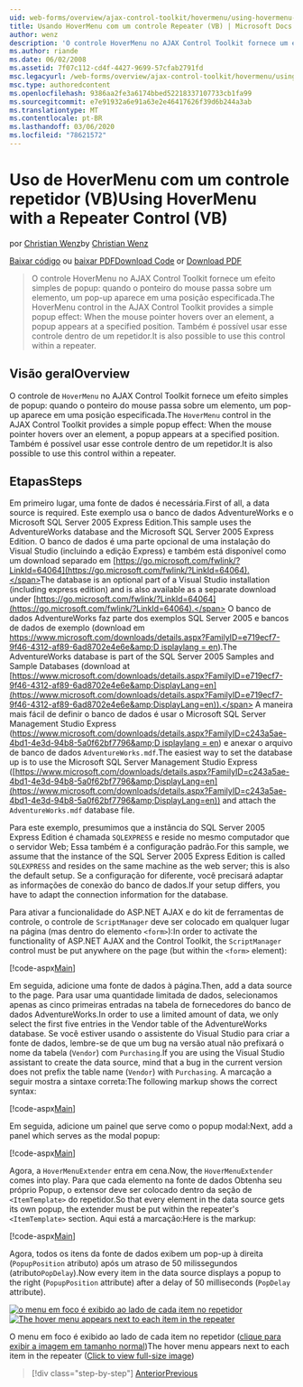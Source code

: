```yaml
---
uid: web-forms/overview/ajax-control-toolkit/hovermenu/using-hovermenu-with-a-repeater-control-vb
title: Usando HoverMenu com um controle Repeater (VB) | Microsoft Docs
author: wenz
description: 'O controle HoverMenu no AJAX Control Toolkit fornece um efeito simples de popup: quando o ponteiro do mouse passa sobre um elemento, um pop-up aparece em uma especificar...'
ms.author: riande
ms.date: 06/02/2008
ms.assetid: 7f07c112-cd4f-4427-9699-57cfab2791fd
msc.legacyurl: /web-forms/overview/ajax-control-toolkit/hovermenu/using-hovermenu-with-a-repeater-control-vb
msc.type: authoredcontent
ms.openlocfilehash: 9386aa2fe3a6174bbed52218337107733cb1fa99
ms.sourcegitcommit: e7e91932a6e91a63e2e46417626f39d6b244a3ab
ms.translationtype: MT
ms.contentlocale: pt-BR
ms.lasthandoff: 03/06/2020
ms.locfileid: "78621572"
---
```

# <a name="using-hovermenu-with-a-repeater-control-vb"></a><span data-ttu-id="79014-103">Uso de HoverMenu com um controle repetidor (VB)</span><span class="sxs-lookup"><span data-stu-id="79014-103">Using HoverMenu with a Repeater Control (VB)</span></span>

<span data-ttu-id="79014-104">por [Christian Wenz](https://github.com/wenz)</span><span class="sxs-lookup"><span data-stu-id="79014-104">by [Christian Wenz](https://github.com/wenz)</span></span>

<span data-ttu-id="79014-105">[Baixar código](https://download.microsoft.com/download/b/0/6/b06fe835-5b8f-4c00-aef8-062c19d75b95/HoverMenu1.vb.zip) ou [baixar PDF](https://download.microsoft.com/download/b/6/a/b6ae89ee-df69-4c87-9bfb-ad1eb2b23373/hovermenu1VB.pdf)</span><span class="sxs-lookup"><span data-stu-id="79014-105">[Download Code](https://download.microsoft.com/download/b/0/6/b06fe835-5b8f-4c00-aef8-062c19d75b95/HoverMenu1.vb.zip) or [Download PDF](https://download.microsoft.com/download/b/6/a/b6ae89ee-df69-4c87-9bfb-ad1eb2b23373/hovermenu1VB.pdf)</span></span>

> <span data-ttu-id="79014-106">O controle HoverMenu no AJAX Control Toolkit fornece um efeito simples de popup: quando o ponteiro do mouse passa sobre um elemento, um pop-up aparece em uma posição especificada.</span><span class="sxs-lookup"><span data-stu-id="79014-106">The HoverMenu control in the AJAX Control Toolkit provides a simple popup effect: When the mouse pointer hovers over an element, a popup appears at a specified position.</span></span> <span data-ttu-id="79014-107">Também é possível usar esse controle dentro de um repetidor.</span><span class="sxs-lookup"><span data-stu-id="79014-107">It is also possible to use this control within a repeater.</span></span>

## <a name="overview"></a><span data-ttu-id="79014-108">Visão geral</span><span class="sxs-lookup"><span data-stu-id="79014-108">Overview</span></span>

<span data-ttu-id="79014-109">O controle de `HoverMenu` no AJAX Control Toolkit fornece um efeito simples de popup: quando o ponteiro do mouse passa sobre um elemento, um pop-up aparece em uma posição especificada.</span><span class="sxs-lookup"><span data-stu-id="79014-109">The `HoverMenu` control in the AJAX Control Toolkit provides a simple popup effect: When the mouse pointer hovers over an element, a popup appears at a specified position.</span></span> <span data-ttu-id="79014-110">Também é possível usar esse controle dentro de um repetidor.</span><span class="sxs-lookup"><span data-stu-id="79014-110">It is also possible to use this control within a repeater.</span></span>

## <a name="steps"></a><span data-ttu-id="79014-111">Etapas</span><span class="sxs-lookup"><span data-stu-id="79014-111">Steps</span></span>

<span data-ttu-id="79014-112">Em primeiro lugar, uma fonte de dados é necessária.</span><span class="sxs-lookup"><span data-stu-id="79014-112">First of all, a data source is required.</span></span> <span data-ttu-id="79014-113">Este exemplo usa o banco de dados AdventureWorks e o Microsoft SQL Server 2005 Express Edition.</span><span class="sxs-lookup"><span data-stu-id="79014-113">This sample uses the AdventureWorks database and the Microsoft SQL Server 2005 Express Edition.</span></span> <span data-ttu-id="79014-114">O banco de dados é uma parte opcional de uma instalação do Visual Studio (incluindo a edição Express) e também está disponível como um download separado em [https://go.microsoft.com/fwlink/?LinkId=64064](https://go.microsoft.com/fwlink/?LinkId=64064).</span><span class="sxs-lookup"><span data-stu-id="79014-114">The database is an optional part of a Visual Studio installation (including express edition) and is also available as a separate download under [https://go.microsoft.com/fwlink/?LinkId=64064](https://go.microsoft.com/fwlink/?LinkId=64064).</span></span> <span data-ttu-id="79014-115">O banco de dados AdventureWorks faz parte dos exemplos SQL Server 2005 e bancos de dados de exemplo (download em [https://www.microsoft.com/downloads/details.aspx?FamilyID=e719ecf7-9f46-4312-af89-6ad8702e4e6e&amp;D isplaylang = en](https://www.microsoft.com/downloads/details.aspx?FamilyID=e719ecf7-9f46-4312-af89-6ad8702e4e6e&amp;DisplayLang=en)).</span><span class="sxs-lookup"><span data-stu-id="79014-115">The AdventureWorks database is part of the SQL Server 2005 Samples and Sample Databases (download at [https://www.microsoft.com/downloads/details.aspx?FamilyID=e719ecf7-9f46-4312-af89-6ad8702e4e6e&amp;DisplayLang=en](https://www.microsoft.com/downloads/details.aspx?FamilyID=e719ecf7-9f46-4312-af89-6ad8702e4e6e&amp;DisplayLang=en)).</span></span> <span data-ttu-id="79014-116">A maneira mais fácil de definir o banco de dados é usar o Microsoft SQL Server Management Studio Express ([https://www.microsoft.com/downloads/details.aspx?FamilyID=c243a5ae-4bd1-4e3d-94b8-5a0f62bf7796&amp;D isplaylang = en](https://www.microsoft.com/downloads/details.aspx?FamilyID=c243a5ae-4bd1-4e3d-94b8-5a0f62bf7796&amp;DisplayLang=en)) e anexar o arquivo de banco de dados `AdventureWorks.mdf`.</span><span class="sxs-lookup"><span data-stu-id="79014-116">The easiest way to set the database up is to use the Microsoft SQL Server Management Studio Express ([https://www.microsoft.com/downloads/details.aspx?FamilyID=c243a5ae-4bd1-4e3d-94b8-5a0f62bf7796&amp;DisplayLang=en](https://www.microsoft.com/downloads/details.aspx?FamilyID=c243a5ae-4bd1-4e3d-94b8-5a0f62bf7796&amp;DisplayLang=en)) and attach the `AdventureWorks.mdf` database file.</span></span>

<span data-ttu-id="79014-117">Para este exemplo, presumimos que a instância do SQL Server 2005 Express Edition é chamada `SQLEXPRESS` e reside no mesmo computador que o servidor Web; Essa também é a configuração padrão.</span><span class="sxs-lookup"><span data-stu-id="79014-117">For this sample, we assume that the instance of the SQL Server 2005 Express Edition is called `SQLEXPRESS` and resides on the same machine as the web server; this is also the default setup.</span></span> <span data-ttu-id="79014-118">Se a configuração for diferente, você precisará adaptar as informações de conexão do banco de dados.</span><span class="sxs-lookup"><span data-stu-id="79014-118">If your setup differs, you have to adapt the connection information for the database.</span></span>

<span data-ttu-id="79014-119">Para ativar a funcionalidade do ASP.NET AJAX e do kit de ferramentas de controle, o controle de `ScriptManager` deve ser colocado em qualquer lugar na página (mas dentro do elemento `<form>`):</span><span class="sxs-lookup"><span data-stu-id="79014-119">In order to activate the functionality of ASP.NET AJAX and the Control Toolkit, the `ScriptManager` control must be put anywhere on the page (but within the `<form>` element):</span></span>

[!code-aspx[Main](using-hovermenu-with-a-repeater-control-vb/samples/sample1.aspx)]

<span data-ttu-id="79014-120">Em seguida, adicione uma fonte de dados à página.</span><span class="sxs-lookup"><span data-stu-id="79014-120">Then, add a data source to the page.</span></span> <span data-ttu-id="79014-121">Para usar uma quantidade limitada de dados, selecionamos apenas as cinco primeiras entradas na tabela de fornecedores do banco de dados AdventureWorks.</span><span class="sxs-lookup"><span data-stu-id="79014-121">In order to use a limited amount of data, we only select the first five entries in the Vendor table of the AdventureWorks database.</span></span> <span data-ttu-id="79014-122">Se você estiver usando o assistente do Visual Studio para criar a fonte de dados, lembre-se de que um bug na versão atual não prefixará o nome da tabela (`Vendor`) com `Purchasing`.</span><span class="sxs-lookup"><span data-stu-id="79014-122">If you are using the Visual Studio assistant to create the data source, mind that a bug in the current version does not prefix the table name (`Vendor`) with `Purchasing`.</span></span> <span data-ttu-id="79014-123">A marcação a seguir mostra a sintaxe correta:</span><span class="sxs-lookup"><span data-stu-id="79014-123">The following markup shows the correct syntax:</span></span>

[!code-aspx[Main](using-hovermenu-with-a-repeater-control-vb/samples/sample2.aspx)]

<span data-ttu-id="79014-124">Em seguida, adicione um painel que serve como o popup modal:</span><span class="sxs-lookup"><span data-stu-id="79014-124">Next, add a panel which serves as the modal popup:</span></span>

[!code-aspx[Main](using-hovermenu-with-a-repeater-control-vb/samples/sample3.aspx)]

<span data-ttu-id="79014-125">Agora, a `HoverMenuExtender` entra em cena.</span><span class="sxs-lookup"><span data-stu-id="79014-125">Now, the `HoverMenuExtender` comes into play.</span></span> <span data-ttu-id="79014-126">Para que cada elemento na fonte de dados Obtenha seu próprio Popup, o extensor deve ser colocado dentro da seção de `<ItemTemplate>` do repetidor.</span><span class="sxs-lookup"><span data-stu-id="79014-126">So that every element in the data source gets its own popup, the extender must be put within the repeater's `<ItemTemplate>` section.</span></span> <span data-ttu-id="79014-127">Aqui está a marcação:</span><span class="sxs-lookup"><span data-stu-id="79014-127">Here is the markup:</span></span>

[!code-aspx[Main](using-hovermenu-with-a-repeater-control-vb/samples/sample4.aspx)]

<span data-ttu-id="79014-128">Agora, todos os itens da fonte de dados exibem um pop-up à direita (`PopupPosition` atributo) após um atraso de 50 milissegundos (atributo`PopDelay`).</span><span class="sxs-lookup"><span data-stu-id="79014-128">Now every item in the data source displays a popup to the right (`PopupPosition` attribute) after a delay of 50 milliseconds (`PopDelay` attribute).</span></span>

<span data-ttu-id="79014-129">[![o menu em foco é exibido ao lado de cada item no repetidor](using-hovermenu-with-a-repeater-control-vb/_static/image2.png)](using-hovermenu-with-a-repeater-control-vb/_static/image1.png)</span><span class="sxs-lookup"><span data-stu-id="79014-129">[![The hover menu appears next to each item in the repeater](using-hovermenu-with-a-repeater-control-vb/_static/image2.png)](using-hovermenu-with-a-repeater-control-vb/_static/image1.png)</span></span>

<span data-ttu-id="79014-130">O menu em foco é exibido ao lado de cada item no repetidor ([clique para exibir a imagem em tamanho normal](using-hovermenu-with-a-repeater-control-vb/_static/image3.png))</span><span class="sxs-lookup"><span data-stu-id="79014-130">The hover menu appears next to each item in the repeater ([Click to view full-size image](using-hovermenu-with-a-repeater-control-vb/_static/image3.png))</span></span>

> [!div class="step-by-step"]
> [<span data-ttu-id="79014-131">Anterior</span><span class="sxs-lookup"><span data-stu-id="79014-131">Previous</span></span>](using-hovermenu-with-a-repeater-control-cs.md)
